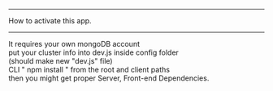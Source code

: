 <hr/>
How to activate this app.
<hr/>
It requires your own mongoDB account<br/>
put your cluster info into dev.js inside config folder <br/>
     (should make new "dev.js" file)<br/>
CLI " npm install " from the root and client paths<br/>
then you might get proper Server, Front-end Dependencies.
